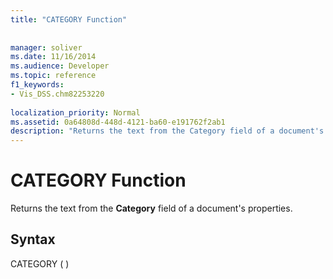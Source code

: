 ```yaml
---
title: "CATEGORY Function"
 
 
manager: soliver
ms.date: 11/16/2014
ms.audience: Developer
ms.topic: reference
f1_keywords:
- Vis_DSS.chm82253220
 
localization_priority: Normal
ms.assetid: 0a64808d-448d-4121-ba60-e191762f2ab1
description: "Returns the text from the Category field of a document's properties."
---
```


# CATEGORY Function

Returns the text from the **Category** field of a document's properties. 
  
## Syntax

CATEGORY ( )
  

